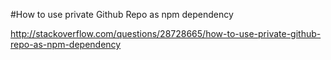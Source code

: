 #How to use private Github Repo as npm dependency

http://stackoverflow.com/questions/28728665/how-to-use-private-github-repo-as-npm-dependency